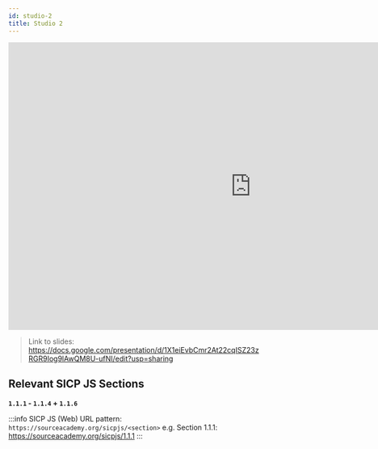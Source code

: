 ```yaml
---
id: studio-2
title: Studio 2
---
```


<iframe src="https://docs.google.com/presentation/d/e/2PACX-1vQuk-ev3Y1pzZ0IiBpUNi8QUcALDIBxz8_I-MnDvZ5-Ivg_Ugebyat3gfz1pr-m9jk4LmVqDZ4Wy0PR/embed?start=false&loop=false&delayms=3000" frameborder="0" width="960" height="569" allowfullscreen="true" mozallowfullscreen="true" webkitallowfullscreen="true"></iframe>

> Link to slides: https://docs.google.com/presentation/d/1X1eiEvbCmr2At22cqISZ23zRGR9Iog9lAwQM8U-ufNI/edit?usp=sharing

## Relevant SICP JS Sections

**`1.1.1` - `1.1.4` + `1.1.6`**

:::info
SICP JS (Web) URL pattern: `https://sourceacademy.org/sicpjs/<section>`
e.g. Section 1.1.1: https://sourceacademy.org/sicpjs/1.1.1
:::
